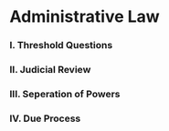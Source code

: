 Administrative Law
=====================

###   I. Threshold Questions

###   II. Judicial Review

###   III. Seperation of Powers

###   IV. Due Process
